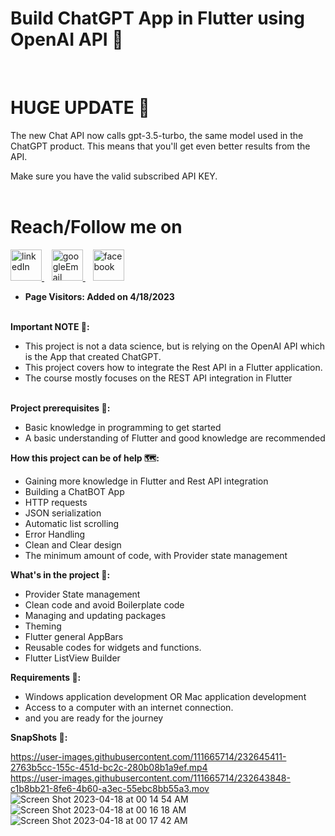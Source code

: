 # Build ChatGPT App in Flutter using OpenAI API 🚀
<br>

# **HUGE UPDATE 🧬**

The new Chat API now calls gpt-3.5-turbo, the same model used in the ChatGPT product. This means that you'll get even better results from the API. 

Make sure you have the valid subscribed API KEY. <br><br>

# Reach/Follow me on <br>
<p align="left">
  <a href="https://www.linkedin.com/in/mohamed-fawzy-936b661b8/" target="_blank" rel="noreferrer"> <img src="https://img.icons8.com/fluency/2x/linkedin.png" alt="linkedIn" width="50" height="50"/> </a>&nbsp&nbsp
  <a href="mailto:fwzymohamed90@gmail.com" target="_blank" rel="noreferrer"> <img src="https://img.icons8.com/fluency/2x/google-logo.png" alt="googleEmail" width="50" height="50"/> </a>&nbsp&nbsp
  <a href="https://www.facebook.com/mohamed.fwzy.14" target="_blank" rel="noreferrer"> <img src="https://cdn.iconscout.com/icon/free/png-256/facebook-262-721949.png" alt="facebook" width="50" height="50"/> </a>
</p>

* **Page Visitors: Added on 4/18/2023**<br><br>

**Important NOTE 📝:** <br>
* This project is not a data science, but is relying on the OpenAI API which is the App that created ChatGPT.<br>
* This project covers how to integrate the Rest API in a Flutter application.<br>
* The course mostly focuses on the REST API integration in Flutter<br><br>

**Project prerequisites 📑:**<br>
* Basic knowledge in programming to get started <br>
* A basic understanding of Flutter and good knowledge are recommended <br>


**How this project can be of help 🗺:** <br>
* Gaining more knowledge in Flutter and Rest API integration <br>
* Building a ChatBOT App <br>
* HTTP requests <br>
* JSON serialization <br>
* Automatic list scrolling <br>
* Error Handling <br>
* Clean and Clear design <br>
* The minimum amount of code, with Provider state management <br>

**What's in the project 📱:** <br>
* Provider State management <br>
* Clean code and avoid Boilerplate code <br>
* Managing and updating packages <br>
* Theming <br>
* Flutter general AppBars <br>
* Reusable codes for widgets and functions. <br>
* Flutter ListView Builder <br>


**Requirements 🧩:** <br>
* Windows application development OR Mac application development  <br>
* Access to a computer with an internet connection. <br>
* and you are ready for the journey <br>

**SnapShots 📸:** <br>

https://user-images.githubusercontent.com/111665714/232645411-2763b5cc-155c-451d-bc2c-280b08b1a9ef.mp4
<br>
https://user-images.githubusercontent.com/111665714/232643848-c1b8bb21-8fe6-4b60-a3ec-55ebc8bb55a3.mov
<br>
![Screen Shot 2023-04-18 at 00 14 54 AM](https://user-images.githubusercontent.com/111665714/232643904-9023197d-b3ab-422b-981c-0e3d14340dea.png)
![Screen Shot 2023-04-18 at 00 16 18 AM](https://user-images.githubusercontent.com/111665714/232643908-a01c63d8-09ed-4e8d-9be7-75cd1d7da388.png)
![Screen Shot 2023-04-18 at 00 17 42 AM](https://user-images.githubusercontent.com/111665714/232643909-ca41242c-257f-416c-98a4-cf6a1acc1e59.png)
